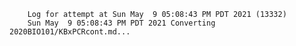         Log for attempt at Sun May  9 05:08:43 PM PDT 2021 (13332)
        Sun May  9 05:08:43 PM PDT 2021 Converting 2020BIO101/KBxPCRcont.md...
